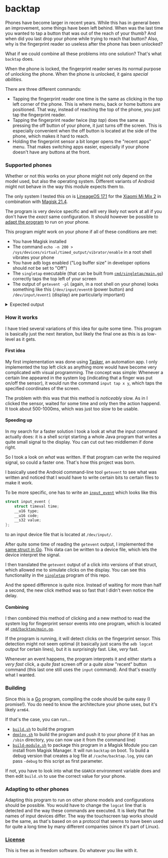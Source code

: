 # backtap
Phones have become larger in recent years. While this has in general been an improvement, some things have been left behind. When was the last time you wanted to tap a button that was out of the reach of your thumb? And when did you last drop your phone while trying to reach that button? Also, why is the fingerprint reader so useless after the phone has been unlocked?

What if we could combine all these problems into one solution? That's what `backtap` does.

When the phone is locked, the fingerprint reader serves its normal purpose of unlocking the phone. When the phone is unlocked, it gains *special abilities*.

There are three different commands:
* Tapping the fingerprint reader one time is the same as clicking in the top left corner of the phone. This is where menu, back or home buttons are positioned. That way, instead of reaching the top of the phone, you just tap the fingerprint reader.
* Tapping the fingerprint reader twice (*tap tap*) does the same as pressing the off button of your phone, it just turns off the screen. This is especially convenient when the off button is located at the side of the phone, which makes it hard to reach.
* Holding the fingerprint sensor a bit longer opens the "recent apps" menu. That makes switching apps easier, especially if your phone doesn't have any buttons at the front.

### Supported phones
Whether or not this works on your phone might not only depend on the model used, but also the operating system. Different variants of Android might not behave in the way this module expects them to.

The only system I tested this on is [LineageOS 17.1](https://lineageos.org/) for the [Xiaomi Mi Mix 2](https://wiki.lineageos.org/devices/chiron) in combination with [Magisk 21.4](https://github.com/topjohnwu/Magisk).

The program is very device specific and will very likely not work at all if you don't have the *exact* same configuration. It should however be possible to [adapt the program](#adapting-to-other-phones) to run on your phone.

This program *might* work on your phone if all of these conditions are met:
* You have Magisk installed
* The command `echo -n 200 > /sys/devices/virtual/timed_output/vibrator/enable` in a root shell vibrates your phone
* You have adb logs enabled ("Log buffer size" in developer options should *not* be set to "Off")
* The `singletap` executable (that can be built from [`cmd/singletap/main.go`](cmd/singletap/main.go)) correctly taps the top left of your screen 
* The output of `getevent -pl` (again, in a root shell on your phone) looks something like this (`/dev/input/event0` (power button) and `/dev/input/event1` (display) are particularly important)

<details>
<summary>Expected output</summary>
<pre>
chiron:/ # getevent -pl
add device 1: /dev/input/event6
  name:     "msm8998-tasha-snd-card Button Jack"
  events:
    KEY (0001): KEY_VOLUMEDOWN        KEY_VOLUMEUP          KEY_MEDIA             BTN_3
                BTN_4                 BTN_5
  input props:
    INPUT_PROP_ACCELEROMETER
add device 2: /dev/input/event5
  name:     "msm8998-tasha-snd-card Headset Jack"
  events:
    SW  (0005): SW_HEADPHONE_INSERT   SW_MICROPHONE_INSERT  SW_LINEOUT_INSERT     SW_JACK_PHYSICAL_INS
                SW_PEN_INSERTED       0010                  0011                  0012
  input props:
    <none>
add device 3: /dev/input/event4
  name:     "uinput-fpc"
  events:
    KEY (0001): KEY_KPENTER           KEY_UP                KEY_LEFT              KEY_RIGHT
                KEY_DOWN              BTN_GAMEPAD           BTN_EAST              BTN_C
                BTN_NORTH             BTN_WEST
  input props:
    <none>
add device 4: /dev/input/event0
  name:     "qpnp_pon"
  events:
    KEY (0001): KEY_VOLUMEDOWN        KEY_POWER
  input props:
    <none>
add device 5: /dev/input/event3
  name:     "gpio-keys"
  events:
    KEY (0001): KEY_VOLUMEUP
    SW  (0005): SW_LID
  input props:
    <none>
add device 6: /dev/input/event2
  name:     "uinput-goodix"
  events:
    KEY (0001): KEY_HOME
  input props:
    <none>
add device 7: /dev/input/event1
  name:     "synaptics_dsx"
  events:
    KEY (0001): KEY_WAKEUP            BTN_TOOL_FINGER       BTN_TOUCH
    ABS (0003): ABS_X                 : value 0, min 0, max 1079, fuzz 0, flat 0, resolution 0
                ABS_Y                 : value 0, min 0, max 2159, fuzz 0, flat 0, resolution 0
                ABS_MT_SLOT           : value 0, min 0, max 9, fuzz 0, flat 0, resolution 0
                ABS_MT_TOUCH_MAJOR    : value 0, min 0, max 255, fuzz 0, flat 0, resolution 0
                ABS_MT_TOUCH_MINOR    : value 0, min 0, max 255, fuzz 0, flat 0, resolution 0
                ABS_MT_POSITION_X     : value 0, min 0, max 1079, fuzz 0, flat 0, resolution 0
                ABS_MT_POSITION_Y     : value 0, min 0, max 2159, fuzz 0, flat 0, resolution 0
                ABS_MT_TRACKING_ID    : value 0, min 0, max 65535, fuzz 0, flat 0, resolution 0
  input props:
    INPUT_PROP_DIRECT
</pre>
</details>


### How it works
I have tried several variations of this idea for quite some time. This program is basically just the next iteration, but likely the final one as this is as low-level as it gets.

#### First idea
My first implementation was done using [Tasker](https://play.google.com/store/apps/details?id=net.dinglisch.android.taskerm), an automation app. I only implemented the top left click as anything more would have become very complicated with visual programming.
The concept was simple: Whenever a certain line appeared in the system log (indicating that a finger was put on/off the sensor), it would run the command `input tap x y`, which taps the specified coordinates of the screen.

The problem with this was that this method is *noticeably* slow. As in I clicked the sensor, waited for some time and only then the action happend. It took about 500-1000ms, which was just too slow to be usable.

#### Speeding up
In my search for a faster solution I took a look at what the input command actually does: it is a shell script starting a whole Java program that writes a quite small signal to the display. You can cut out two middlemen if done right.

So I took a look on *what* was written. If that program can write the required signal, so could a faster one. That's how this project was born.

I basically used the Android command-line tool `getevent` to see what was written and noticed that I would have to write certain bits to certain files to make it work.

To be more specific, one has to write an [`input_event`](https://android.googlesource.com/platform/system/core/+/froyo-release/toolbox/sendevent.c#13) which looks like this
```c
struct input_event {
	struct timeval time;
	__u16 type;
	__u16 code;
	__s32 value;
};
```
to an input device file that is located at `/dev/input/`.

After quite some time of reading the `getevent` output, I implemented the [same struct in Go](input/event.go#L90). This data can be written to a device file, which lets the device interpret the signal.

I then translated the `getevent` output of a click into versions of that struct, which allowed me to simulate clicks on the display. You can see this functionality in the [`singletap`](cmd/singletap/main.go) program of this repo.

And the speed difference is quite nice. Instead of waiting for more than half a second, the new click method was so fast that I didn't even notice the delay.

#### Combining
I then combined this method of clicking and a new method to read the system log for fingerprint sensor events into one program, which is located at [`cmd/backtap/main.go`](cmd/backtap/main.go).

If the program is running, it will detect clicks on the fingerprint sensor. This detection might not seem optimal (it basically just scans the `adb logcat` output for certain lines), but it is surprisingly fast. Like, *very* fast.

Whenever an event happens, the program interprets it and either starts a *very fast* click, a *quite fast* screen off or a *quite slow* "recent" button command (this last one still uses the `input` command). And that's exactly what I wanted.

### Building
Since this is a [Go](https://golang.org/) program, compiling the code should be quite easy (I promise!). You do need to know the architecture your phone uses, but it's likely `arm64`.

If that's the case, you can run...
* [`build.sh`](build.sh) to build the program
* [`deploy.sh`](deploy.sh) to build the program and push it to your phone (if it has an `/sbin` directory, you can now use it from the command line)
* [`build-module.sh`](build-module.sh) to package this program in a Magisk Module you can install from Magisk Manager. It will run `backtap` on boot. To build a debug version that creates a log file at `/cache/backtap.log`, you can pass `-debug` to this script as first parameter.

If not, you have to look into what the `GOARCH` environment variable does and then edit `build.sh` to use the correct value for your phone.

### Adapting to other phones
Adapting this program to run on other phone models and configurations should be possible. You would have to change the `logcat` line that is detected and the way these commands are executed. It is likely that the names of input devices differ. The way the touchscreen tap works should be the same, as that's based on on a protocol that seems to have been used for quite a long time by many different companies (since it's part of Linux).

### [License](LICENSE)
This is free as in freedom software. Do whatever you like with it.
